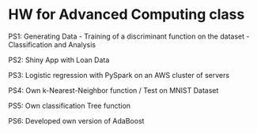 # HW for Advanced Computing class

PS1: Generating Data - Training of a discriminant function on the dataset - Classification and Analysis

PS2: Shiny App with Loan Data

PS3: Logistic regression with PySpark on an AWS cluster of servers

PS4: Own k-Nearest-Neighbor function / Test on MNIST Dataset

PS5: Own classification Tree function

PS6: Developed own version of AdaBoost
